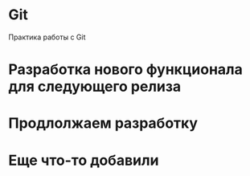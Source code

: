 # Git
Практика работы с Git
# Разработка нового функционала для следующего релиза
# Продлолжаем разработку
# Еще что-то добавили